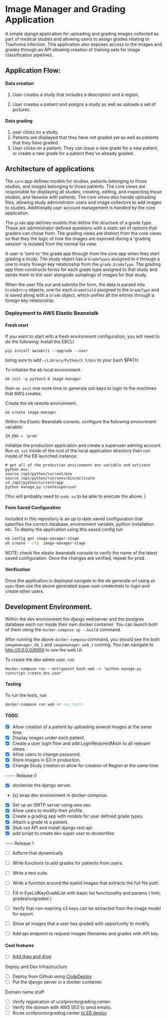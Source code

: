 # Image Manager and Grading Application

A simple django application for uploading and grading images collected as part of medical
studies and allowing users to assign grades relating to Trachoma infection.
This application also exposes access to the images and grades through an API allowing creation
of training sets for image classification pipelines.


## Application Flow:

#### Data creation
1) User creates a study that includes a description and a region.

2) User creates a patient and assigns a study as well as uploads a set of pictures.


#### Data grading
1) user clicks on a study.
2) Patients are displayed that they have not graded yet as well as patients that
    they have graded.
3) User clicks on a patient.  They can issue a new grade for a new patient,
    or create a new grade for a patient they've already graded.


## Architecture of applications

The `core` app defines models for studies, patients belonging to those studies,
and images belonging to those patients.  The core views are responsible for
displaying all studies, creating, editing, and inspecting those studies, and
likewise with patients.  The core views also handle uploading files, allowing
study administrator users and image collectors to add images to studies.
Additionally user account management is handled by the core application.

The `grade` app defines models that define the structure of a grade type. These
are administrator defined questions with a static set of options that graders
can chose from.  The grading views are distinct from the core views so that
they the logic of how the images are exposed during a 'grading session' is
isolated from the normal list view.

A user is 'sent to' the grade app through from the core app when they start
grading a study. The study object has a `GradeTypes` assigned to it
through a one to many foreign key relationship from the `grade.GradeType`.
The grading app then constructs forms for each grade type assigned to that
study and sends them to the user alongside samplings of images for that
study.

When the user fills out and submits the form, the data is parsed into
`GradeEntry` objects, one for each `GradeField` assigned to the `GradeType`
and is saved along with a `Grade` object, which unifies all the entries through
 a foreign key relationship.


### Deployment to AWS Elastic Beanstalk

#### Fresh start
If you want to start with a fresh environment configuration, you will need to
do the following:
Install the EBCLI
```
pip install awsebcli --upgrade --user
```
being sure to add `~/Library/Python/X.Y/bin` to your bash $PATH.

To initialize the eb local environment.
```
eb init -p python3.6 image-manager
```
then `eb init` one more time to generate ssh keys to login to the machines that
AWS creates.

Create the eb remote environment.
```
eb create image-manager
```

Within the Elastic Beanstalk console, configure the following environment
variable:
```
IM_ENV = 'prod'
```

Initialize the production application and create a superuser adming account.
Run `eb ssh` inside of the root of the local application directory then run
inside of the EB launched instance:
```
# get all of the production environment env variable and activate python env.
source /opt/python/current/env
source /opt/python/run/venv/bin/activate
cd /opt/python/current/app
python manage.py createsuperuser
```
(You will probably need to `sudo su` to be able to execute the above. )


#### From Saved Configuration

Included in this repository is an up to date saved configuration that specifies
the correct database, environment variable, python installation etc.  To deploy
the application using this saved config run
```bash
eb config get image-manager-stage
eb create --cfg  image-manager-stage
```
NOTE: check the elastic beanstalk console to verify the name of the latest
saved configuration.
Once the changes are verified, repeat for prod.

#### Verification

Once the application is deployed navigate to the eb generate url using
`eb open` then use the above generated super user credentials to login
and create other users.


## Development Environment.

Within the dev environment the django webserver and the postgres database each
run inside their own docker container.   You can launch both of them using
the `docker-compose up --build` command.


After running the above `docker-compose` command, you should see the both
`imagemanager_db_1` and `imagemanager_web_1` running.   You can navigate to
http://0.0.0.0/8000 to see the web UI.

To create the dev admin user, run
```
docker-compose run --entrypoint bash web -c 'python manage.py runscript create_dev_user'
```

#### Testing

To run the tests, run
```bash
docker-compose run web ## run tests
```


#### TODO

- [X] Allow creation of a patient by uploading _several_ images at the same time.
- [X] Display images under each patient.
- [X] Create a user login flow and add LoginRequiredMixin to all relevant views.
- [X] Allow users to change password.
- [X] Store images in S3 in production.
- [X] Change Study creation to allow for creation of Region at the same time.

----- Release 0
- [x] dockerize the django server.
- [s] wrap dev environment in docker-compose.
- [x] Set up an SMTP server using aws.ses.
- [X] Allow users to modify their profile.
- [X] Create a grading app with models for user defined grade types.
- [X] Attach a grade to a patient.
- [X] Stub out API and install django rest api.
- [X] add script to create dev super user to dockerfiles

---- Release 1
- [ ] Adform that dynamically
- [ ] Write functions to add grades for patients from users.
- [ ] Write a test suite.
- [ ] Write a function around the eyelid images that extracts the full file path.
- [ ] Fill in EyeLidKeyGradeList with basic list functionality and params (
        limit, graded/ungraded
    )
- [ ] Verify that non-expiring s3 keys can be extracted from the Image model for export.
- [ ] Show all images that a user has graded with opportunity to modify.
- [ ] Add api endpoint to request images filenames and grades with API key.


#### Cool features
- [ ] [Add drag and drop](https://www.calazan.com/adding-drag-and-drop-image-uploads-to-your-django-site-in-5-minutes-with-dropzonejs/)

Deploy and Dev Infrastructure

- [ ] Deploy from Github using [CodeDeploy](https://aws.amazon.com/blogs/devops/automatically-deploy-from-github-using-aws-codedeploy/)
- [ ] Put the django server in a docker container.

Domain name stuff

- [ ] Verify registration of ucsfproctorgrading.center.
- [ ] Verify the domain with AWS SES to send emails.
- [ ] Route ucsfproctorgrading.center [to EB deploy](http://docs.aws.amazon.com/Route53/latest/DeveloperGuide/routing-to-beanstalk-environment.html)

